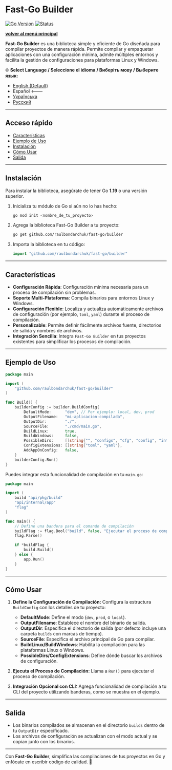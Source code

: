 # **Fast-Go Builder**
[![Go Version](https://img.shields.io/badge/Go-1.23%2B-blue?logo=go&logoColor=white)](https://go.dev/doc/install) [![Status](https://img.shields.io/badge/Status-Active-brightgreen)](#)

[**volver al menú principal**](https://github.com/raulbondarchuk/fast-go/tree/main)

**Fast-Go Builder** es una biblioteca simple y eficiente de Go diseñada para compilar proyectos de manera rápida. Permite compilar y empaquetar aplicaciones con una configuración mínima, admite múltiples entornos y facilita la gestión de configuraciones para plataformas Linux y Windows.

🌐 **Select Language / Seleccione el idioma / Виберіть мову / Выберите язык:**
- [English (Default)](https://github.com/raulbondarchuk/fast-go/tree/main/builder)
- Español <---
- [Українська](README.ua.md)
- [Русский](README.ru.md)

---

## Acceso rápido
- [Características](#características)
- [Ejemplo de Uso](#ejemplo-de-uso)
- [Instalación](#instalación)
- [Cómo Usar](#cómo-usar)
- [Salida](#salida)

---

## **Instalación**

Para instalar la biblioteca, asegúrate de tener Go **1.19** o una versión superior.

1. Inicializa tu módulo de Go si aún no lo has hecho:
   ```bash
   go mod init <nombre_de_tu_proyecto>
   ```

2. Agrega la biblioteca Fast-Go Builder a tu proyecto:
   ```bash
   go get github.com/raulbondarchuk/fast-go/builder
   ```

3. Importa la biblioteca en tu código:
   ```go
   import "github.com/raulbondarchuk/fast-go/builder"
   ```

---

## **Características**
- **Configuración Rápida**: Configuración mínima necesaria para un proceso de compilación sin problemas.
- **Soporte Multi-Plataforma**: Compila binarios para entornos Linux y Windows.
- **Configuración Flexible**: Localiza y actualiza automáticamente archivos de configuración (por ejemplo, `toml`, `yaml`) durante el proceso de compilación.
- **Personalizable**: Permite definir fácilmente archivos fuente, directorios de salida y nombres de archivos.
- **Integración Sencilla**: Integra `Fast-Go Builder` en tus proyectos existentes para simplificar los procesos de compilación.

---

## **Ejemplo de Uso**

```go
package main

import (
	"github.com/raulbondarchuk/fast-go/builder"
)

func Build() {
	builderConfig := builder.BuildConfig{
		DefaultMode:      "dev", // Por ejemplo: local, dev, prod
		OutputFilename:   "mi-aplicacion-compilada",
		OutputDir:        "./",
		SourceFile:       "./cmd/main.go",
		BuildLinux:       true,
		BuildWindows:     false,
		PossibleDirs:     []string{"", "configs", "cfg", "config", "internal/config"},
		ConfigExtensions: []string{"toml", "yaml"},
		AddAppOnConfig:   false,
	}
	builderConfig.Run()
}
```

Puedes integrar esta funcionalidad de compilación en tu `main.go`:

```go
package main

import (
	build "api/pkg/build"
	"api/internal/app"
	"flag"
)

func main() {
	// Define una bandera para el comando de compilación
	buildFlag := flag.Bool("build", false, "Ejecutar el proceso de compilación")
	flag.Parse()

	if *buildFlag {
		build.Build()
	} else {
		app.Run()
	}
}
```

---

## **Cómo Usar**

1. **Define la Configuración de Compilación:**
   Configura la estructura `BuildConfig` con los detalles de tu proyecto:
   - **DefaultMode**: Define el modo (`dev`, `prod`, o `local`).
   - **OutputFilename**: Establece el nombre del binario de salida.
   - **OutputDir**: Especifica el directorio de salida (por defecto incluye una carpeta `builds` con marcas de tiempo).
   - **SourceFile**: Especifica el archivo principal de Go para compilar.
   - **BuildLinux/BuildWindows**: Habilita la compilación para las plataformas Linux o Windows.
   - **PossibleDirs/ConfigExtensions**: Define dónde buscar los archivos de configuración.

2. **Ejecuta el Proceso de Compilación:**
   Llama a `Run()` para ejecutar el proceso de compilación.

3. **Integración Opcional con CLI:**
   Agrega funcionalidad de compilación a tu CLI del proyecto utilizando banderas, como se muestra en el ejemplo.

---

## **Salida**
- Los binarios compilados se almacenan en el directorio `builds` dentro de tu `OutputDir` especificado.
- Los archivos de configuración se actualizan con el modo actual y se copian junto con los binarios.

---

Con **Fast-Go Builder**, simplifica las compilaciones de tus proyectos en Go y enfócate en escribir código de calidad. 🚀
